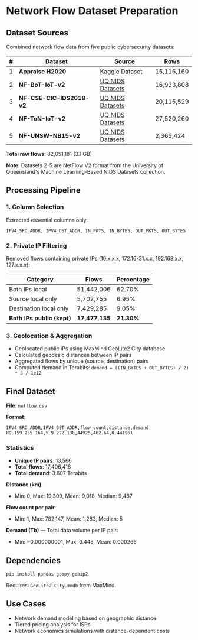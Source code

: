 # Network Flow Dataset Preparation

## Dataset Sources

Combined network flow data from five public cybersecurity datasets:

| # | Dataset | Source | Rows |
|---|---------|--------|------|
| 1 | **Appraise H2020** | [Kaggle Dataset](https://www.kaggle.com/datasets/ittibydgoszcz/appraise-h2020-real-labelled-netflow-dataset) | 15,116,160 |
| 2 | **NF-BoT-IoT-v2** | [UQ NIDS Datasets](https://staff.itee.uq.edu.au/marius/NIDS_datasets/) | 16,933,808 |
| 3 | **NF-CSE-CIC-IDS2018-v2** | [UQ NIDS Datasets](https://staff.itee.uq.edu.au/marius/NIDS_datasets/) | 20,115,529 |
| 4 | **NF-ToN-IoT-v2** | [UQ NIDS Datasets](https://staff.itee.uq.edu.au/marius/NIDS_datasets/) | 27,520,260 |
| 5 | **NF-UNSW-NB15-v2** | [UQ NIDS Datasets](https://staff.itee.uq.edu.au/marius/NIDS_datasets/) | 2,365,424 |

**Total raw flows**: 82,051,181 (3.1 GB)

**Note**: Datasets 2-5 are NetFlow V2 format from the University of Queensland's Machine Learning-Based NIDS Datasets collection.

## Processing Pipeline

### 1. Column Selection
Extracted essential columns only:
```
IPV4_SRC_ADDR, IPV4_DST_ADDR, IN_PKTS, IN_BYTES, OUT_PKTS, OUT_BYTES
```

### 2. Private IP Filtering
Removed flows containing private IPs (10.x.x.x, 172.16-31.x.x, 192.168.x.x, 127.x.x.x):

| Category | Flows | Percentage |
|----------|-------|------------|
| Both IPs local | 51,442,006 | 62.70% |
| Source local only | 5,702,755 | 6.95% |
| Destination local only | 7,429,285 | 9.05% |
| **Both IPs public (kept)** | **17,477,135** | **21.30%** |

### 3. Geolocation & Aggregation
- Geolocated public IPs using MaxMind GeoLite2 City database
- Calculated geodesic distances between IP pairs
- Aggregated flows by unique (source, destination) pairs
- Computed demand in Terabits: `demand = ((IN_BYTES + OUT_BYTES) / 2) * 8 / 1e12`

## Final Dataset

**File**: `netflow.csv`

**Format**:
```csv
IPV4_SRC_ADDR,IPV4_DST_ADDR,flow_count,distance,demand
89.159.255.164,5.9.222.138,44925,462.64,0.441961
```

### Statistics
- **Unique IP pairs**: 13,566
- **Total flows**: 17,406,418
- **Total demand**: 3.607 Terabits

**Distance (km)**:
- Min: 0, Max: 19,309, Mean: 9,018, Median: 9,467

**Flow count per pair**:
- Min: 1, Max: 782,147, Mean: 1,283, Median: 5

**Demand (Tb)** — Total data volume per IP pair:
- Min: ~0.000000001, Max: 0.445, Mean: 0.000266

## Dependencies
```bash
pip install pandas geopy geoip2
```

Requires: `GeoLite2-City.mmdb` from MaxMind

## Use Cases
- Network demand modeling based on geographic distance
- Tiered pricing analysis for ISPs
- Network economics simulations with distance-dependent costs


